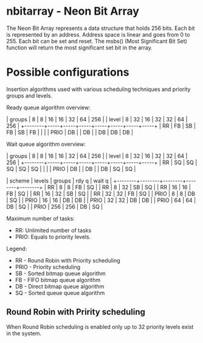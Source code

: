 
nbitarray - Neon Bit Array
==========================

The Neon Bit Array represents a data structure that holds 256 bits. Each bit
is represented by an address. Address space is linear and goes from 0 to 255.
Each bit can be set and reset. The msbs() (Most Significant Bit Set) function
will return the most significant set bit in the array.


Possible configurations
=======================

Insertion algorithms used with various scheduling techniques and priority 
groups and levels.


Ready queue algorithm overview:

| groups | 8   | 8   | 16  | 16  | 32  | 64  | 256 |
| level  | 8   | 32  | 16  | 32  | 32  | 64  | 256 |
+--------+-----+-----+-----+-----+-----+-----+-----+
| RR     | FB  | SB  | FB  | SB  | FB  |     |     |
| PRIO   | DB  |     | DB  |     | DB  | DB  | DB  |

Wait queue algorithm overview:

| groups | 8   | 8   | 16  | 16  | 32  | 64  | 256 |
| level  | 8   | 32  | 16  | 32  | 32  | 64  | 256 |
+--------+-----+-----+-----+-----+-----+-----+-----+
| RR     | SQ  | SQ  | SQ  | SQ  | SQ  |     |     |
| PRIO   | DB  |     | DB  |     | DB  | SQ  | SQ  |


| scheme | levels | groups | rdy q  | wait q |
+--------+--------+--------+--------+--------+
| RR     | 8      | 8      | FB     | SQ     |
| RR     | 8      | 32     | SB     | SQ     |
| RR     | 16     | 16     | FB     | SQ     |
| RR     | 16     | 32     | SB     | SQ     |
| RR     | 32     | 32     | FB     | SQ     |
| PRIO   | 8      | 8      | DB     | SQ     |
| PRIO   | 16     | 16     | DB     | DB     |
| PRIO   | 32     | 32     | DB     | DB     |
| PRIO   | 64     | 64     | DB     | SQ     |
| PRIO   | 256    | 256    | DB     | SQ     |

Maximum number of tasks:

- RR: Unlimited number of tasks
- PRIO: Equals to priority levels.

Legend:
 - RR - Round Robin with Priority scheduling
 - PRIO - Priority scheduling
 - SB - Sorted bitmap queue algorithm
 - FB - FIFO bitmap queue algorithm
 - DB - Direct bitmap queue algorithm
 - SQ - Sorted queue queue algorithm


Round Robin with Pririty scheduling
-----------------------------------

When Round Robin scheduling is enabled only up to 32 priority levels exist in
the system.
